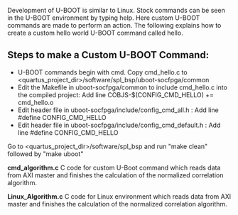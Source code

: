 Development of U-BOOT is similar to Linux. Stock commands can be seen in the U-BOOT environment by typing help. Here custom U-BOOT commands are made to 
perform an action. The following explains how to create a custom hello world U-BOOT command called hello.

## Steps to make a Custom U-BOOT Command: ##
* U-BOOT commands begin with cmd. Copy cmd_hello.c to <quartus_project_dir>/software/spl_bsp/uboot-socfpga/common
* Edit the Makefile in uboot-socfpga/common to include cmd_hello.c into the compiled project:
      Add line COBJS-$(CONFIG_CMD_HELLO) += cmd_hello.o
* Edit header file in uboot-socfpga/include/config_cmd_all.h :
      Add line #define CONFIG_CMD_HELLO
* Edit header file in uboot-socfpga/include/config_cmd_default.h :
      Add line #define CONFIG_CMD_HELLO
      
Go to <quartus_project_dir>/software/spl_bsp and run "make clean" followed by "make uboot"

**cmd_algorithm.c** C code for custom U-Boot command which reads data from AXI master and finishes the calculation of the normalized correlation algorithm.

**Linux_Algorithm.c** C code for Linux environment which reads data from AXI master and finishes the calculation of the normalized correlation algorithm.
